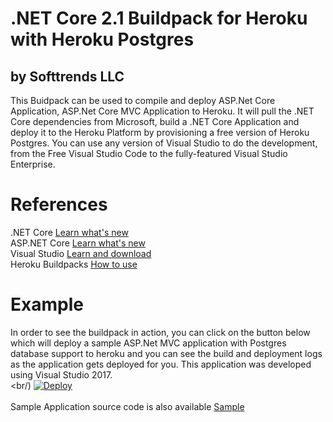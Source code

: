 # .NET Core 2.1 Buildpack for Heroku with Heroku Postgres
## by Softtrends LLC

This Buidpack can be used to compile and deploy ASP.Net Core Application, ASP.Net Core MVC Application to Heroku. It will pull the .NET Core dependencies from Microsoft, build a .NET Core Application and deploy it to the Heroku Platform by provisioning a free version of Heroku Postgres. You can use any version of Visual Studio to do the development, from the Free Visual Studio Code to the fully-featured Visual Studio Enterprise.

# References

.NET Core [Learn what's new](https://docs.microsoft.com/en-us/dotnet/core/)<br/>
ASP.NET Core [Learn what's new](https://go.microsoft.com/fwlink/?LinkId=518016)<br/>
Visual Studio [Learn and download](https://www.visualstudio.com/)<br/>
Heroku Buildpacks [How to use](https://devcenter.heroku.com/articles/buildpacks#setting-a-buildpack-on-an-application)
<br/>
            
# Example
In order to see the buildpack in action, you can click on the button below which will deploy a sample ASP.Net MVC application with Postgres database support to heroku and you can see the build and deployment logs as the application gets deployed for you. This application was developed using Visual Studio 2017. 
<br/>
<br/)
<a href="https://heroku.com/deploy?template=https://github.com/heroku-softtrends/dotnetcore2.postgres.sample/tree/master">
  <img src="https://www.herokucdn.com/deploy/button.svg" alt="Deploy">
</a>
<br/>
<br/>
Sample Application source code is also available [Sample](https://github.com/heroku-softtrends/dotnetcore2.postgres.sample/tree/master)

